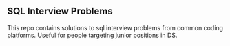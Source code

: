 ## SQL Interview Problems

This repo contains solutions to sql interview problems from common coding platforms. Useful for people targeting junior positions in DS.